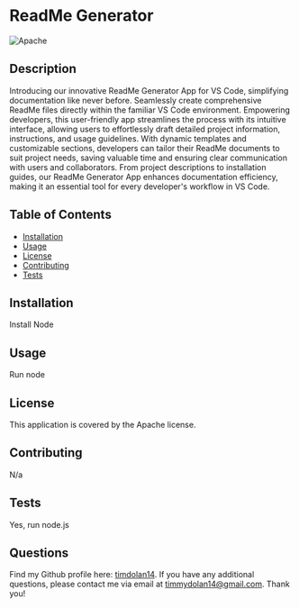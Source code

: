 # ReadMe Generator
![Apache](https://img.shields.io/badge/license-Apache-blue.svg)
## Description 
Introducing our innovative ReadMe Generator App for VS Code, simplifying documentation like never before. Seamlessly create comprehensive ReadMe files directly within the familiar VS Code environment. Empowering developers, this user-friendly app streamlines the process with its intuitive interface, allowing users to effortlessly draft detailed project information, instructions, and usage guidelines. With dynamic templates and customizable sections, developers can tailor their ReadMe documents to suit project needs, saving valuable time and ensuring clear communication with users and collaborators. From project descriptions to installation guides, our ReadMe Generator App enhances documentation efficiency, making it an essential tool for every developer's workflow in VS Code.
## Table of Contents 
- [Installation](#installation)
- [Usage](#usage)
- [License](#license)
- [Contributing](#contributing)
- [Tests](#tests)
## Installation
Install Node
## Usage 
Run node
## License
This application is covered by the Apache license.
## Contributing
N/a
## Tests
Yes, run node.js
## Questions
Find my Github profile here: [timdolan14](https://github.com/timdolan14).
If you have any additional questions, please contact me via email at timmydolan14@gmail.com.
Thank you!

